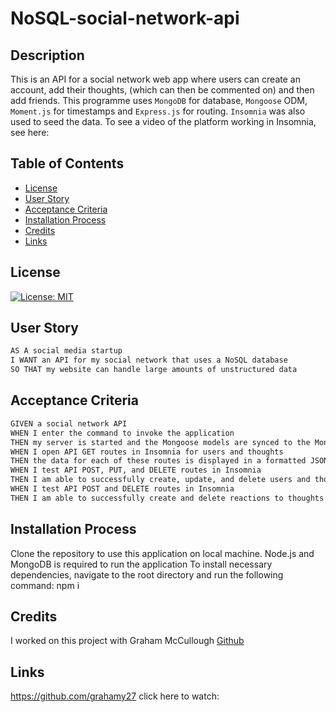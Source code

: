 # NoSQL-social-network-api

## Description
This is an API for a social network web app where users can create an account, add their thoughts, (which can then be commented on) and then add friends. This programme uses `MongoDB` for database, `Mongoose` ODM, `Moment.js` for timestamps and `Express.js` for routing. `Insomnia` was also used to seed the data.
To see a video of the platform working in Insomnia, see here:
## Table of Contents
- [License](#license)
- [User Story](#user-story)
- [Acceptance Criteria](#acceptance-criteria)
- [Installation Process](#installation-process)
- [Credits](#credits)
- [Links](#links)

## License
[![License: MIT](https://img.shields.io/badge/License-MIT-yellow.svg)](https://opensource.org/licenses/MIT)
## User Story
```md
AS A social media startup
I WANT an API for my social network that uses a NoSQL database
SO THAT my website can handle large amounts of unstructured data
```
## Acceptance Criteria
```md
GIVEN a social network API
WHEN I enter the command to invoke the application
THEN my server is started and the Mongoose models are synced to the MongoDB database
WHEN I open API GET routes in Insomnia for users and thoughts
THEN the data for each of these routes is displayed in a formatted JSON
WHEN I test API POST, PUT, and DELETE routes in Insomnia
THEN I am able to successfully create, update, and delete users and thoughts in my database
WHEN I test API POST and DELETE routes in Insomnia
THEN I am able to successfully create and delete reactions to thoughts and add and remove friends to a user’s friend list
```
## Installation Process
Clone the repository to use this application on local machine.
Node.js and MongoDB is required to run the application
To install necessary dependencies, navigate to the root directory and run the following command: npm i
## Credits
I worked on this project with Graham McCullough [Github](https://github.com/Simonmoore23)
## Links
https://github.com/grahamy27
click here to watch: 
